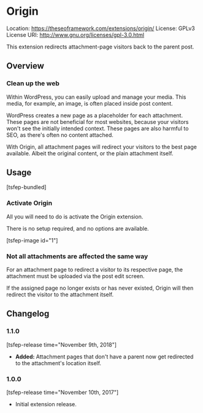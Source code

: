 # Origin
Location: https://theseoframework.com/extensions/origin/
License: GPLv3
License URI: http://www.gnu.org/licenses/gpl-3.0.html

This extension redirects attachment-page visitors back to the parent post.

## Overview

### Clean up the web

Within WordPress, you can easily upload and manage your media.
This media, for example, an image, is often placed inside post content.

WordPress creates a new page as a placeholder for each attachment. These pages are not beneficial for most websites, because your visitors won't see the initially intended context. These pages are also harmful to SEO, as there's often no content attached.

With Origin, all attachment pages will redirect your visitors to the best page available. Albeit the original content, or the plain attachment itself.

## Usage

[tsfep-bundled]

### Activate Origin

All you will need to do is activate the Origin extension.

There is no setup required, and no options are available.

[tsfep-image id="1"]

### Not all attachments are affected the same way

For an attachment page to redirect a visitor to its respective page, the attachment must be uploaded via the post edit screen.

If the assigned page no longer exists or has never existed, Origin will then redirect the visitor to the attachment itself.

## Changelog

### 1.1.0

[tsfep-release time="November 9th, 2018"]

* **Added:** Attachment pages that don't have a parent now get redirected to the attachment's location itself.

### 1.0.0

[tsfep-release time="November 10th, 2017"]

* Initial extension release.

